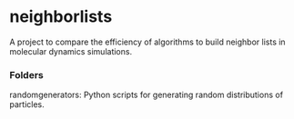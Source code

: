# neighborlists
A project to compare the efficiency of algorithms to build neighbor lists in molecular dynamics simulations.
<br/>
### Folders ###
randomgenerators: Python scripts for generating random distributions of particles.
